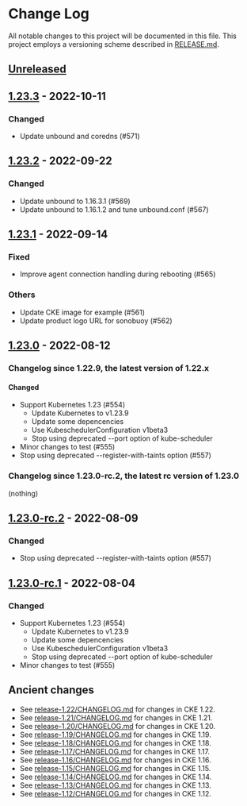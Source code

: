 # Change Log

All notable changes to this project will be documented in this file.
This project employs a versioning scheme described in [RELEASE.md](RELEASE.md#versioning).

## [Unreleased]

## [1.23.3] - 2022-10-11

### Changed

- Update unbound and coredns (#571)

## [1.23.2] - 2022-09-22

### Changed

- Update unbound to 1.16.3.1 (#569)
- Update unbound to 1.16.1.2 and tune unbound.conf (#567)

## [1.23.1] - 2022-09-14

### Fixed

- Improve agent connection handling during rebooting (#565)

### Others

- Update CKE image for example (#561)
- Update product logo URL for sonobuoy (#562)

## [1.23.0] - 2022-08-12

### Changelog since 1.22.9, the latest version of 1.22.x

#### Changed

- Support Kubernetes 1.23 (#554)
    - Update Kubernetes to v1.23.9
    - Update some depencencies
    - Use KubeschedulerConfiguration v1beta3
    - Stop using deprecated --port option of kube-scheduler
- Minor changes to test (#555)
- Stop using deprecated --register-with-taints option (#557)

### Changelog since 1.23.0-rc.2, the latest rc version of 1.23.0

(nothing)

## [1.23.0-rc.2] - 2022-08-09

### Changed

- Stop using deprecated --register-with-taints option (#557)

## [1.23.0-rc.1] - 2022-08-04

### Changed

- Support Kubernetes 1.23 (#554)
    - Update Kubernetes to v1.23.9
    - Update some depencencies
    - Use KubeschedulerConfiguration v1beta3
    - Stop using deprecated --port option of kube-scheduler
- Minor changes to test (#555)

## Ancient changes

- See [release-1.22/CHANGELOG.md](https://github.com/cybozu-go/cke/blob/release-1.22/CHANGELOG.md) for changes in CKE 1.22.
- See [release-1.21/CHANGELOG.md](https://github.com/cybozu-go/cke/blob/release-1.21/CHANGELOG.md) for changes in CKE 1.21.
- See [release-1.20/CHANGELOG.md](https://github.com/cybozu-go/cke/blob/release-1.20/CHANGELOG.md) for changes in CKE 1.20.
- See [release-1.19/CHANGELOG.md](https://github.com/cybozu-go/cke/blob/release-1.19/CHANGELOG.md) for changes in CKE 1.19.
- See [release-1.18/CHANGELOG.md](https://github.com/cybozu-go/cke/blob/release-1.18/CHANGELOG.md) for changes in CKE 1.18.
- See [release-1.17/CHANGELOG.md](https://github.com/cybozu-go/cke/blob/release-1.17/CHANGELOG.md) for changes in CKE 1.17.
- See [release-1.16/CHANGELOG.md](https://github.com/cybozu-go/cke/blob/release-1.16/CHANGELOG.md) for changes in CKE 1.16.
- See [release-1.15/CHANGELOG.md](https://github.com/cybozu-go/cke/blob/release-1.15/CHANGELOG.md) for changes in CKE 1.15.
- See [release-1.14/CHANGELOG.md](https://github.com/cybozu-go/cke/blob/release-1.14/CHANGELOG.md) for changes in CKE 1.14.
- See [release-1.13/CHANGELOG.md](https://github.com/cybozu-go/cke/blob/release-1.13/CHANGELOG.md) for changes in CKE 1.13.
- See [release-1.12/CHANGELOG.md](https://github.com/cybozu-go/cke/blob/release-1.12/CHANGELOG.md) for changes in CKE 1.12.

[Unreleased]: https://github.com/cybozu-go/cke/compare/v1.23.3...HEAD
[1.23.3]: https://github.com/cybozu-go/cke/compare/v1.23.2...v1.23.3
[1.23.2]: https://github.com/cybozu-go/cke/compare/v1.23.1...v1.23.2
[1.23.1]: https://github.com/cybozu-go/cke/compare/v1.23.0...v1.23.1
[1.23.0]: https://github.com/cybozu-go/cke/compare/v1.22.9...v1.23.0
[1.23.0-rc.2]: https://github.com/cybozu-go/cke/compare/v1.23.0-rc.1...v1.23.0-rc.2
[1.23.0-rc.1]: https://github.com/cybozu-go/cke/compare/v1.22.9...v1.23.0-rc.1
